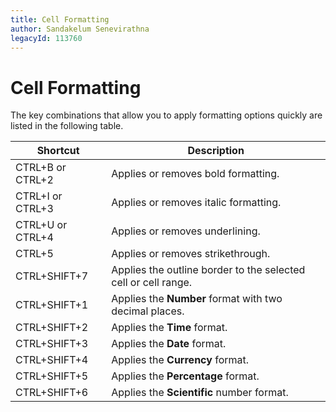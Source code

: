 ```yaml
---
title: Cell Formatting
author: Sandakelum Senevirathna
legacyId: 113760
---
```

# Cell Formatting
The key combinations that allow you to apply formatting options quickly are listed in the following table.

| Shortcut | Description |
|---|---|
| CTRL+B or CTRL+2 | Applies or removes bold formatting. |
| CTRL+I or CTRL+3 | Applies or removes italic formatting. |
| CTRL+U or CTRL+4 | Applies or removes underlining. |
| CTRL+5 | Applies or removes strikethrough. |
| CTRL+SHIFT+7 | Applies the outline border to the selected cell or cell range. |
| CTRL+SHIFT+1 | Applies the **Number** format with two decimal places. |
| CTRL+SHIFT+2 | Applies the **Time** format. |
| CTRL+SHIFT+3 | Applies the **Date** format. |
| CTRL+SHIFT+4 | Applies the **Currency** format. |
| CTRL+SHIFT+5 | Applies the **Percentage** format. |
| CTRL+SHIFT+6 | Applies the **Scientific** number format. |